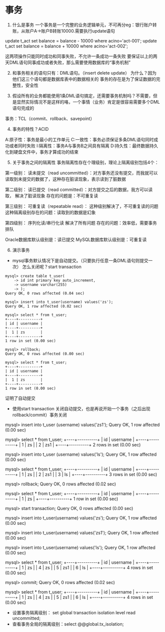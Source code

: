 # 事务

1. 什么是事务
一个事务是一个完整的业务逻辑单元，不可再分eg：银行账户转账，从账户A->账户B转账10000.需要执行update语句

update t_act set balance = balance - 10000 where acino='act-001';
update t_act set balance = balance + 10000 where acino='act-002';

这两项操作只能同时成功和同事失败，不允许一条成功一条失败
要保证以上的两天DML语句同事成功或者失败，那么需要使用数据库的“事务机制”

2. 和事务相关的语句只有：DML语句。（insert delete update）
为什么？因为他们这三个语句都是数据库表中的数据相关的
事务的存在是为了保证数据的完整性，安全性

3. 假设所有的业务都能使用1条DML语句搞定，还需要事务机制吗？不需要，但是显然实际情况不是这样的咯，一个事情（业务）肯定是很容易需要多个DML语句完成的

事务：TCL（commit、rollback、savepoint）

4. 事务的特性？ACID

A:原子性：事务是最小的工作单元
C:一致性：事务必须保证多条DML语句同时成功或者同时失败
I:隔离性：事务A与事务B之间具有隔离
D:持久性：最终数据持久化到硬盘文件中，事务才算成功的结束

5. 关于事务之间的隔离性
事务隔离性存在个理级别，理论上隔离级别包括4个：

第一级别：
  读未提交（read uncommitted）：对方事务还没有提交，而我就可以读取到未提交的数据了，这种存在脏读现象，表示读到了脏数据

第二级别：
  读已提交（read committed）：对方提交之后的数据，我方可以读取，
  解决了脏读现象
  存在的问题是：不可重复读

第三级别：
  可重复读（repeatable read）：
  这种级别解决了，不可重复读的问题
  这种隔离级别存在的问题：读取到的数据是幻象

第四级别：
  序列化读/串行化读
  解决了所有问题
  存在的问题：效率低，需要事务排队

Oracle数据库默认级别是：读已提交
MySQL数据库默认级别是：可重复读

6. 演示事务

* mysql事务默认情况下是自动提交。（只要执行任意一条DML语句则提交一次）
怎么关闭呢？start transaction

```
mysql> create table t_user(
    -> id int primary key auto_increment,
    -> username varchar(255)
    -> );
Query OK, 0 rows affected (0.04 sec)

mysql> insert into t_user(username) values('zs');
Query OK, 1 row affected (0.02 sec)

mysql> select * from t_user;
+----+----------+
| id | username |
+----+----------+
|  1 | zs       |
+----+----------+
1 row in set (0.00 sec)

mysql> rollback;
Query OK, 0 rows affected (0.00 sec)

mysql> select * from t_user;
+----+----------+
| id | username |
+----+----------+
|  1 | zs       |
+----+----------+
1 row in set (0.00 sec)
```

证明了自动提交

* 使用start transaction 关闭自动提交，也是再说开始一个事务（之后出现rollback/commit）事务关闭

mysql> insert into t_user (username) values('zs1');
Query OK, 1 row affected (0.00 sec)

mysql> select * from t_user;
+----+----------+
| id | username |
+----+----------+
|  1 | zs       |
|  2 | zs1      |
+----+----------+
2 rows in set (0.00 sec)

mysql> insert into t_user (username) values('ls');
Query OK, 1 row affected (0.00 sec)

mysql> select * from t_user;
+----+----------+
| id | username |
+----+----------+
|  1 | zs       |
|  2 | zs1      |
|  3 | ls       |
+----+----------+
3 rows in set (0.00 sec)

mysql> rollback;
Query OK, 0 rows affected (0.02 sec)

mysql> select * from t_user;
+----+----------+
| id | username |
+----+----------+
|  1 | zs       |
+----+----------+
1 row in set (0.00 sec)

mysql> start transaction;
Query OK, 0 rows affected (0.00 sec)

mysql> insert into t_user(username) values('zs');
Query OK, 1 row affected (0.00 sec)

mysql> insert into t_user(username) values('zs1');
Query OK, 1 row affected (0.00 sec)

mysql> insert into t_user(username) values('ls');
Query OK, 1 row affected (0.00 sec)

mysql> select * from t_user;
+----+----------+
| id | username |
+----+----------+
|  1 | zs       |
|  4 | zs       |
|  5 | zs1      |
|  6 | ls       |
+----+----------+
4 rows in set (0.00 sec)

mysql> commit;
Query OK, 0 rows affected (0.02 sec)

mysql> select * from t_user;
+----+----------+
| id | username |
+----+----------+
|  1 | zs       |
|  4 | zs       |
|  5 | zs1      |
|  6 | ls       |
+----+----------+
4 rows in set (0.00 sec)

* 设置事务隔离级别： set global transaction isolation level read uncommitted;
* 查看事务全局的隔离级别：select @@global.tx_isolation;